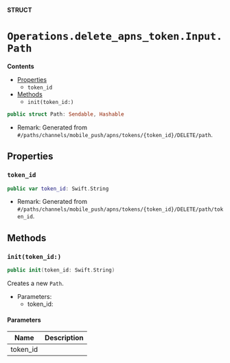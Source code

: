 **STRUCT**

# `Operations.delete_apns_token.Input.Path`

**Contents**

- [Properties](#properties)
  - `token_id`
- [Methods](#methods)
  - `init(token_id:)`

```swift
public struct Path: Sendable, Hashable
```

- Remark: Generated from `#/paths/channels/mobile_push/apns/tokens/{token_id}/DELETE/path`.

## Properties
### `token_id`

```swift
public var token_id: Swift.String
```

- Remark: Generated from `#/paths/channels/mobile_push/apns/tokens/{token_id}/DELETE/path/token_id`.

## Methods
### `init(token_id:)`

```swift
public init(token_id: Swift.String)
```

Creates a new `Path`.

- Parameters:
  - token_id:

#### Parameters

| Name | Description |
| ---- | ----------- |
| token_id |  |